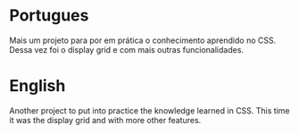 # Portugues
Mais um projeto para por em prática o conhecimento aprendido no CSS.
Dessa vez foi o display grid e com mais outras funcionalidades.

# English
Another project to put into practice the knowledge learned in CSS.
This time it was the display grid and with more other features.
